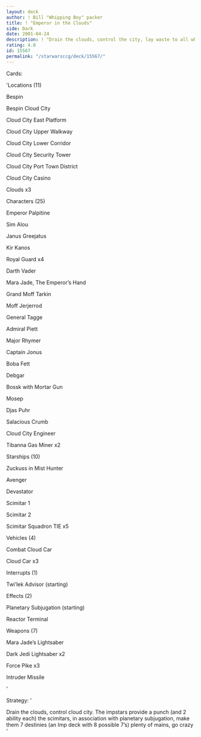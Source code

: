```yaml
---
layout: deck
author: ! Bill "Whipping Boy" packer
title: ! "Emperor in the Clouds"
side: Dark
date: 2001-04-24
description: ! "Drain the clouds, control the city, lay waste to all who oppose"
rating: 4.0
id: 15567
permalink: "/starwarsccg/deck/15567/"
---
```

Cards: 

'Locations (11)

Bespin

Bespin Cloud City

Cloud City East Platform

Cloud City Upper Walkway

Cloud City Lower Corridor

Cloud City Security Tower

Cloud City Port Town District

Cloud City Casino

Clouds x3


Characters (25)

Emperor Palpitine

Sim Alou

Janus Greejatus

Kir Kanos

Royal Guard x4

Darth Vader

Mara Jade, The Emperor’s Hand

Grand Moff Tarkin

Moff Jerjerrod

General Tagge

Admiral Piett

Major Rhymer

Captain Jonus

Boba Fett

Debgar

Bossk with Mortar Gun

Mosep

Djas Puhr

Salacious Crumb

Cloud City Engineer

Tibanna Gas Miner x2


Starships (10)

Zuckuss in Mist Hunter

Avenger

Devastator

Scimitar 1

Scimitar 2

Scimitar Squadron TIE x5


Vehicles (4)

Combat Cloud Car

Cloud Car x3


Interrupts (1)

Twi’lek Advisor (starting)


Effects (2)

Planetary Subjugation (starting)

Reactor Terminal


Weapons (7)

Mara Jade’s Lightsaber

Dark Jedi Lightsaber x2

Force Pike x3

Intruder Missile

'

Strategy: '

Drain the clouds, control cloud city. The impstars provide a punch (and 2 ability each) the scimitars, in association with planetary subjugation, make them 7 destinies (an Imp deck with 8 possible 7’s) plenty of mains, go crazy '
